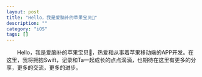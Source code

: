 ```yaml
---
layout: post
title: "Hello，我是爱脑补的苹果宝贝🍎"
description: ""
category: "iOS"
tags: []
---
```


　　Hello，我是爱脑补的苹果宝贝🍎，热爱和从事着苹果移动端的APP开发。在这里，我将拥抱Swift，记录和Ta一起成长的点点滴滴，也期待在这里有更多的分享，更多的交流，更多的进步。